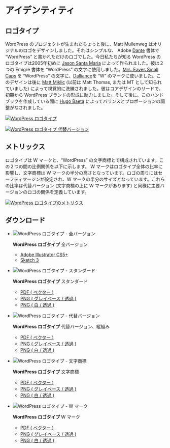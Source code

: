 <!-- # Identity -->
# アイデンティティ

<!-- ## Logotype -->
## ロゴタイプ

<!-- Shortly after the WordPress project was born, Matt Mullenweg designed the original logo; it was simply the word “WordPress” set in the Adobe [Dante](https://www.myfonts.com/fonts/adobe/dante/) typeface. The WordPress logotype as we know it today was created in early 2005 by [Jason Santa Maria](http://jasonsantamaria.com/). He used two Emigre typefaces: [Mrs. Eaves Small Caps](http://www.myfonts.com/fonts/emigre/mrs-eaves-ot/small-caps-ot/ "Emigre: Mrs. Eaves Small Caps") for the “WordPress” text, and [Dalliance](http://www.myfonts.com/fonts/emigre/dalliance-ot/roman/glyphs.html#glyphs/322943/77 "Emigre: Dalliance") as influence for the “W” mark. The design was later visually refined by [Matt Miklic](http://mattmiklic.com/) (formerly known as Matt Thomas, or MT) — the core design lead, who helped shape the WordPress brand from early on, and later further adjusted for balance and proportions by [Hugo Baeta](http://hugobaeta.com), during the creation of this Handbook. -->
WordPress のプロジェクトが生まれたちょっと後に、Matt Mullenweg はオリジナルのロゴをデザインしました。それはシンプルな、 Adobe [Dante](https://www.myfonts.com/fonts/adobe/dante/) 書体で “WordPress” と書かれただけのロゴでした。今日私たちが知る WordPress のロゴタイプは2005年初めに [Jason Santa Maria](http://jasonsantamaria.com/) によって作られました。彼は２つの Emigre 書体を “WordPress” の文字に使用しました。[Mrs. Eaves Small Caps](http://www.myfonts.com/fonts/emigre/mrs-eaves-ot/small-caps-ot/ "Emigre: Mrs. Eaves Small Caps") を “WordPress” の文字に、[Dalliance](http://www.myfonts.com/fonts/emigre/dalliance-ot/roman/glyphs.html#glyphs/322943/77 "Emigre: Dalliance")を “W” のマークに使いました。このデザインは後に [Matt Miklic](http://mattmiklic.com/) (以前は Matt Thomas, または MT として知られていました) によって視覚的に洗練されました。彼はコアデザインのリードで、初期から WordPress ブランドの形成に助力しました。そして後に、このハンドブックを作成している間に [Hugo Baeta](http://hugobaeta.com) によってバランスとプロポーションの調整がなされました。

<!-- [![WordPress Logotype](https://i0.wp.com/make.wordpress.org/design/files/2015/02/logotype-01-standard.png?resize=776%2C263&ssl=1)](https://i0.wp.com/make.wordpress.org/design/files/2015/02/logotype-01-standard.png?ssl=1) -->
[![WordPress ロゴタイプ](https://i0.wp.com/make.wordpress.org/design/files/2015/02/logotype-01-standard.png?resize=776%2C263&ssl=1)](https://i0.wp.com/make.wordpress.org/design/files/2015/02/logotype-01-standard.png?ssl=1)

<!-- [![WordPress Logotype Alternative](https://i1.wp.com/make.wordpress.org/design/files/2015/02/logotype-01-alternative.png?resize=776%2C420&ssl=1)](https://i1.wp.com/make.wordpress.org/design/files/2015/02/logotype-01-alternative.png?ssl=1) -->
[![WordPress ロゴタイプ 代替バージョン](https://i1.wp.com/make.wordpress.org/design/files/2015/02/logotype-01-alternative.png?resize=776%2C420&ssl=1)](https://i1.wp.com/make.wordpress.org/design/files/2015/02/logotype-01-alternative.png?ssl=1)

<!-- ## Metrics  -->
## メトリックス

<!-- The Logotype is composed of the W mark, and the “WordPress” wordmark. The proportional relationship between the two are demonstrated below. The W mark dictates the set of proportions for the whole logotype, and the wordmark is half the height of the W mark. There is a set safety margin around the logo, that measures half the size of the W mark. These proportions define the relationship of the logo in the main version as well as the alternate version (the one with the W mark on top of the wordmark). -->
ロゴタイプは W マークと、“WordPress” の文字商標とで構成されています。この２つの間の比例関係を以下に示します。 W マークはロゴタイプ全体の比率に影響し、文字商標は W マークの半分の高さとなっています。ロゴの周りにはセーフティマージンが設定され、W マークの半分のサイズとなっています。これらの比率は代替バージョン (文字商標の上に W マークがあります) と同様に主要バージョンのロゴの関係を定義しています。

<!-- [![WordPress Logotype Metrics](https://i1.wp.com/make.wordpress.org/design/files/2015/02/logotype-02-metrics.png?resize=776%2C665&ssl=1)](https://i1.wp.com/make.wordpress.org/design/files/2015/02/logotype-02-metrics.png?ssl=1) -->
[![WordPress ロゴタイプのメトリクス](https://i1.wp.com/make.wordpress.org/design/files/2015/02/logotype-02-metrics.png?resize=776%2C665&ssl=1)](https://i1.wp.com/make.wordpress.org/design/files/2015/02/logotype-02-metrics.png?ssl=1)

<!-- ## Downloads -->
## ダウンロード

<!-- *   ![WordPress Logotypes - All Versions](https://i2.wp.com/make.wordpress.org/design/files/2015/02/wordpress-logotype-allversions-download.png?w=776&ssl=1)
    
    **WordPress Logotypes** All Versions
    
    *   [Adobe Illustrator CS5+](https://make.wordpress.org/design/files/2016/09/WordPress-logotype-all.ai_.zip)
    *   [Sketch 3](https://make.wordpress.org/design/files/2016/09/WordPress-logotype-all.sketch.zip)
*   ![WordPress Logotype - Standard](https://i0.wp.com/make.wordpress.org/design/files/2015/02/wordpress-logotype-standard-download.png?w=776&ssl=1)
    
    **WordPress Logotype** Standard
    
    *   [PDF (Vector)](https://make.wordpress.org/design/files/2016/09/WordPress-logotype-standard.pdf)
    *   [PNG (BaseGray/transparent)](https://make.wordpress.org/design/files/2016/09/WordPress-logotype-standard.png)
    *   [PNG (White/transparent)](https://make.wordpress.org/design/files/2016/09/WordPress-logotype-standard-white.png)
*   ![WordPress Logotype - Alternative](https://i0.wp.com/make.wordpress.org/design/files/2015/02/wordpress-logotype-alternative-download.png?w=776&ssl=1)
    
    **WordPress Logotype** Alternative, vertical arrangement
    
    *   [PDF (Vector)](https://make.wordpress.org/design/files/2016/09/WordPress-logotype-alternative.pdf)
    *   [PNG (BaseGray/transparent)](https://make.wordpress.org/design/files/2016/09/WordPress-logotype-alternative.png)
    *   [PNG (White/transparent)](https://make.wordpress.org/design/files/2016/09/WordPress-logotype-alternative-white.png)
*   ![WordPress Logotype - Word Mark](https://i0.wp.com/make.wordpress.org/design/files/2015/02/wordpress-logotype-wordmark-download.png?w=776&ssl=1)
    
    **WordPress Logotype** Word Mark
    
    *   [PDF (Vector)](https://make.wordpress.org/design/files/2016/09/WordPress-logotype-wordmark.pdf)
    *   [PNG (BaseGray/transparent)](https://make.wordpress.org/design/files/2016/09/WordPress-logotype-wordmark.png)
    *   [PNG (White/transparent)](https://make.wordpress.org/design/files/2016/09/WordPress-logotype-wordmark-white.png)
*   ![WordPress Logotype - W Mark](https://i0.wp.com/make.wordpress.org/design/files/2015/02/wordpress-logotype-wmark-download.png?w=776&ssl=1)
    
    **WordPress Logotype** W Mark
    
    *   [PDF (Vector)](https://make.wordpress.org/design/files/2016/09/WordPress-logotype-wmark.pdf)
    *   [PNG (BaseGray/transparent)](https://make.wordpress.org/design/files/2016/09/WordPress-logotype-wmark.png)
    *   [PNG (White/transparent)](https://make.wordpress.org/design/files/2016/09/WordPress-logotype-wmark-white.png) -->
*   ![WordPress ロゴタイプ - 全バージョン](https://i2.wp.com/make.wordpress.org/design/files/2015/02/wordpress-logotype-allversions-download.png?w=776&ssl=1)
    
    **WordPress ロゴタイプ** 全バージョン
    
    *   [Adobe Illustrator CS5+](https://make.wordpress.org/design/files/2016/09/WordPress-logotype-all.ai_.zip)
    *   [Sketch 3](https://make.wordpress.org/design/files/2016/09/WordPress-logotype-all.sketch.zip)
*   ![WordPress ロゴタイプ - スタンダード](https://i0.wp.com/make.wordpress.org/design/files/2015/02/wordpress-logotype-standard-download.png?w=776&ssl=1)
    
    **WordPress ロゴタイプ** スタンダード
    
    *   [PDF ( ベクター )](https://make.wordpress.org/design/files/2016/09/WordPress-logotype-standard.pdf)
    *   [PNG ( グレイベース / 透過 )](https://make.wordpress.org/design/files/2016/09/WordPress-logotype-standard.png)
    *   [PNG ( 白 / 透過 )](https://make.wordpress.org/design/files/2016/09/WordPress-logotype-standard-white.png)
*   ![WordPress ロゴタイプ - 代替バージョン](https://i0.wp.com/make.wordpress.org/design/files/2015/02/wordpress-logotype-alternative-download.png?w=776&ssl=1)
    
    **WordPress ロゴタイプ** 代替バージョン、縦組み
    
    *   [PDF ( ベクター )](https://make.wordpress.org/design/files/2016/09/WordPress-logotype-alternative.pdf)
    *   [PNG ( グレイベース / 透過 )](https://make.wordpress.org/design/files/2016/09/WordPress-logotype-alternative.png)
    *   [PNG ( 白 / 透過 )](https://make.wordpress.org/design/files/2016/09/WordPress-logotype-alternative-white.png)
*   ![WordPress ロゴタイプ - 文字商標](https://i0.wp.com/make.wordpress.org/design/files/2015/02/wordpress-logotype-wordmark-download.png?w=776&ssl=1)
    
    **WordPress ロゴタイプ** 文字商標
    
    *   [PDF ( ベクター )](https://make.wordpress.org/design/files/2016/09/WordPress-logotype-wordmark.pdf)
    *   [PNG ( グレイベース / 透過 )](https://make.wordpress.org/design/files/2016/09/WordPress-logotype-wordmark.png)
    *   [PNG ( 白 / 透過 )](https://make.wordpress.org/design/files/2016/09/WordPress-logotype-wordmark-white.png)
*   ![WordPress ロゴタイプ - W マーク](https://i0.wp.com/make.wordpress.org/design/files/2015/02/wordpress-logotype-wmark-download.png?w=776&ssl=1)
    
    **WordPress ロゴタイプ** W マーク
    
    *   [PDF ( ベクター )](https://make.wordpress.org/design/files/2016/09/WordPress-logotype-wmark.pdf)
    *   [PNG ( グレイベース / 透過 )](https://make.wordpress.org/design/files/2016/09/WordPress-logotype-wmark.png)
    *   [PNG ( 白 / 透過 )](https://make.wordpress.org/design/files/2016/09/WordPress-logotype-wmark-white.png)
